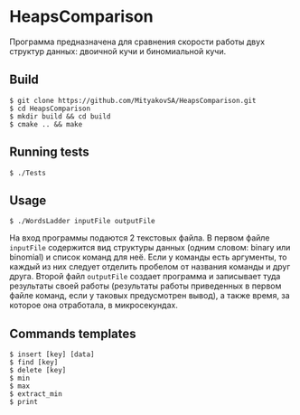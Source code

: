 # HeapsComparison

Программа предназначена для сравнения скорости работы двух структур данных: двоичной кучи и биномиальной кучи.

## Build

```ShellSession
$ git clone https://github.com/MityakovSA/HeapsComparison.git
$ cd HeapsComparison
$ mkdir build && cd build
$ cmake .. && make
```

## Running tests

```ShellSession
$ ./Tests
```

## Usage

```ShellSession
$ ./WordsLadder inputFile outputFile
```

На вход программы подаются 2 текстовых файла. В первом файле `inputFile` содержится вид структуры данных (одним словом: binary или binomial) и список команд для неё. Если у команды есть аргументы, то каждый из них следует отделить пробелом от названия команды и друг друга. Второй файл `outputFile` создает программа и записывает туда результаты своей работы (результаты работы приведенных в первом файле команд, если у таковых предусмотрен вывод), а также время, за которое она отработала, в микросекундах.

## Commands templates

```ShellSession
$ insert [key] [data]
$ find [key]
$ delete [key]
$ min
$ max
$ extract_min
$ print
```